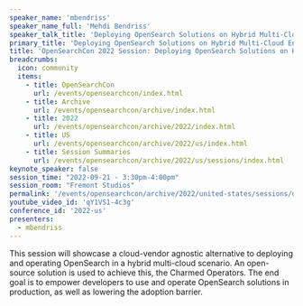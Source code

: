 ```yaml
---
speaker_name: 'mbendriss'
speaker_name_full: 'Mehdi Bendriss'
speaker_talk_title: 'Deploying OpenSearch Solutions on Hybrid Multi-Cloud Environments'
primary_title: 'Deploying OpenSearch Solutions on Hybrid Multi-Cloud Environments'
title: 'OpenSearchCon 2022 Session: Deploying OpenSearch Solutions on Hybrid Multi-Cloud Environments'
breadcrumbs:
  icon: community
  items:
    - title: OpenSearchCon
      url: /events/opensearchcon/index.html
    - title: Archive
      url: /events/opensearchcon/archive/index.html
    - title: 2022
      url: /events/opensearchcon/archive/2022/index.html
    - title: US
      url: /events/opensearchcon/archive/2022/us/index.html
    - title: Session Summaries
      url: /events/opensearchcon/archive/2022/us/sessions/index.html
keynote_speaker: false
session_time: "2022-09-21 - 3:30pm-4:00pm"
session_room: "Fremont Studios"
permalink: '/events/opensearchcon/archive/2022/united-states/sessions/deploying-opensearch-solutions-on-hybrid-multi-cloud-environments.html'
youtube_video_id: 'qY1VS1-4c3g'
conference_id: '2022-us'
presenters:
  - mbendriss
---
```

This session will showcase a cloud-vendor agnostic alternative to deploying and operating OpenSearch in a hybrid multi-cloud scenario. An open-source solution is used to achieve this, the Charmed Operators. The end goal is to empower developers to use and operate OpenSearch solutions in production, as well as lowering the adoption barrier.
